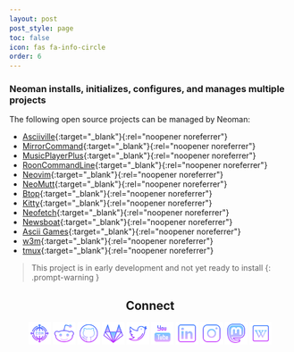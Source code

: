 ```yaml
---
layout: post
post_style: page
toc: false
icon: fas fa-info-circle
order: 6
---
```


<h3 align="left">Neoman installs, initializes, configures, and manages multiple projects</h3>

The following open source projects can be managed by Neoman:

- [Asciiville](https://asciiville.dev){:target="_blank"}{:rel="noopener noreferrer"}
- [MirrorCommand](https://mirrorcommand.dev){:target="_blank"}{:rel="noopener noreferrer"}
- [MusicPlayerPlus](https://musicplayerplus.dev){:target="_blank"}{:rel="noopener noreferrer"}
- [RoonCommandLine](https://rooncommand.dev){:target="_blank"}{:rel="noopener noreferrer"}
- [Neovim](https://neovim.io/){:target="_blank"}{:rel="noopener noreferrer"}
- [NeoMutt](https://github.com/neomutt/neomutt#readme){:target="_blank"}{:rel="noopener noreferrer"}
- [Btop](https://github.com/doctorfree/btop#readme){:target="_blank"}{:rel="noopener noreferrer"}
- [Kitty](https://sw.kovidgoyal.net/kitty){:target="_blank"}{:rel="noopener noreferrer"}
- [Neofetch](https://github.com/dylanaraps/neofetch){:target="_blank"}{:rel="noopener noreferrer"}
- [Newsboat](https://newsboat.org){:target="_blank"}{:rel="noopener noreferrer"}
- [Ascii Games](https://github.com/doctorfree/asciigames#readme){:target="_blank"}{:rel="noopener noreferrer"}
- [w3m](https://w3m.sourceforge.net){:target="_blank"}{:rel="noopener noreferrer"}
- [tmux](https://github.com/tmux/tmux/wiki){:target="_blank"}{:rel="noopener noreferrer"}

> This project is in early development and not yet ready to install
> {: .prompt-warning }

<div align="center">
  <h2 id="connect">Connect</h2>
  <p align="center">
    <a href="https://ronrecord.com" target="_blank" rel="noopener">
      <img align="center"
      style="width:40px;height:40px"
      alt="domain"
      src="https://raw.githubusercontent.com/doctorfree/doctorfree/master/icons/domain.png"
    /></a>
    <a href="https://www.reddit.com/user/No-Blackberry-3160" target="_blank" rel="noopener">
      <img align="center"
      style="width:40px;height:40px"
      alt="reddit"
      src="https://raw.githubusercontent.com/doctorfree/doctorfree/master/icons/reddit.png"
    /></a>
    <a href="https://github.com/doctorfree" target="_blank" rel="noopener">
      <img align="center"
      style="width:40px;height:40px"
      alt="github"
      src="https://raw.githubusercontent.com/doctorfree/doctorfree/master/icons/github.png"
    /></a>
    <a href="https://gitlab.com/doctorfree" target="_blank" rel="noopener">
      <img align="center"
      style="width:40px;height:40px"
      alt="gitlab"
      src="https://raw.githubusercontent.com/doctorfree/doctorfree/master/icons/gitlab.png"
    /></a>
    <a href="https://twitter.com/ronrecord" target="_blank" rel="noopener">
      <img align="center"
      style="width:40px;height:40px"
      alt="twitter"
      src="https://raw.githubusercontent.com/doctorfree/doctorfree/master/icons/twitter.png"
    /></a>
    <a href="https://youtube.com/c/doctorfree" target="_blank" rel="noopener">
      <img align="center"
      style="width:40px;height:40px"
      alt="youtube"
      src="https://raw.githubusercontent.com/doctorfree/doctorfree/master/icons/youtube.png"
    /></a>
    <a href="https://linkedin.com/in/ronrecord" target="_blank" rel="noopener">
      <img align="center"
      style="width:40px;height:40px"
      alt="linkedin"
      src="https://raw.githubusercontent.com/doctorfree/doctorfree/master/icons/linkedin.png"
    /></a>
    <a href="https://instagram.com/doctorfree" target="_blank" rel="noopener">
      <img align="center"
      style="width:40px;height:40px"
      alt="instagram"
      src="https://raw.githubusercontent.com/doctorfree/doctorfree/master/icons/instagram.png"
    /></a>
    <a href="https://noc.social/@doctorwhen" target="_blank" rel="noopener">
      <img align="center"
      style="width:40px;height:40px"
      alt="mastodon"
      src="https://raw.githubusercontent.com/doctorfree/doctorfree/master/icons/mastodon.png"
    /></a>
    <a href="https://en.wikipedia.org/wiki/User:Doctorfree" target="_blank" rel="noopener">
      <img align="center"
      style="width:40px;height:40px"
      alt="wikipedia"
      src="https://raw.githubusercontent.com/doctorfree/doctorfree/master/icons/wikipedia.png"
    /></a>
  </p>
</div>
